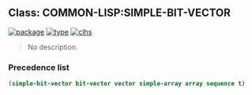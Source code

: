 ## Class: COMMON-LISP:SIMPLE-BIT-VECTOR
[![package](https://img.shields.io/badge/Package-COMMON--LISP-5f9ea0.svg?style=social&colorA=999999)](../) [![type](https://img.shields.io/badge/Type-Class-5f9ea0.svg?style=social&colorA=999999)](../#class) [![clhs](https://img.shields.io/badge/CLHS-SIMPLE--BIT--VECTOR-5f9ea0.svg?style=social&colorA=999999)](http://www.lispworks.com/documentation/HyperSpec/Body/t_smp_bt.htm) 

> No description.

### Precedence list
```cl
(simple-bit-vector bit-vector vector simple-array array sequence t)
```
